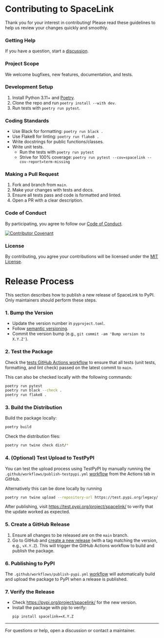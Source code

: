 # Contributing to SpaceLink

Thank you for your interest in contributing! Please read these guidelines to help us 
review your changes quickly and smoothly.

### Getting Help
If you have a question, start a 
[discussion](https://github.com/cascade-space-co/spacelink/discussions).

### Project Scope
We welcome bugfixes, new features, documentation, and tests.

### Development Setup
1. Install Python 3.11+ and [Poetry](https://python-poetry.org/docs/).
2. Clone the repo and run `poetry install --with dev`.
3. Run tests with `poetry run pytest`.

### Coding Standards
- Use Black for formatting: `poetry run black .`
- Use Flake8 for linting: `poetry run flake8 .`
- Write docstrings for public functions/classes.
- Write unit tests.
  - Run the tests with `poetry run pytest`
  - Strive for 100% coverage: 
`poetry run pytest --cov=spacelink --cov-report=term-missing`

### Making a Pull Request
1. Fork and branch from `main`.
2. Make your changes with tests and docs.
3. Ensure all tests pass and code is formatted and linted.
4. Open a PR with a clear description.

### Code of Conduct
By participating, you agree to follow our [Code of Conduct](CODE_OF_CONDUCT.md).

[![Contributor Covenant](https://img.shields.io/badge/Contributor%20Covenant-2.1-4baaaa.svg)](CODE_OF_CONDUCT.md)

### License
By contributing, you agree your contributions will be licensed under the 
[MIT License](LICENSE).

# Release Process

This section describes how to publish a new release of SpaceLink to PyPI. Only maintainers should perform these steps.

### 1. Bump the Version
- Update the version number in `pyproject.toml`.
- Follow [semantic versioning](https://semver.org/).
- Commit the version bump (e.g., `git commit -am 'Bump version to X.Y.Z'`).

### 2. Test the Package

Check the [tests GitHub Actions workflow](https://github.com/cascade-space-co/spacelink/actions/workflows/python-tests.yml) to ensure that all tests (unit tests, formatting, and lint check) passed on the latest commit to `main`.

This can also be checked locally with the following commands:
```bash
poetry run pytest
poetry run black --check .
poetry run flake8 .
```

### 3. Build the Distribution
Build the package locally:
   ```bash
   poetry build
   ```

Check the distribution files:
```bash
poetry run twine check dist/*
```

### 4. (Optional) Test Upload to TestPyPI

You can test the upload process using TestPyPI by manually running the 
`.github/workflows/publish-testpypi.yml` [workflow](https://github.com/cascade-space-co/spacelink/actions/workflows/publish-testpypi.yml) from the Actions tab in GitHub.

Alternatively this can be done locally by running
```bash
poetry run twine upload --repository-url https://test.pypi.org/legacy/ dist/*
```

After publishing, visit https://test.pypi.org/project/spacelink/ to verify that the
update worked as expected.

### 5. Create a GitHub Release
1. Ensure all changes to be released are on the `main` branch.
2. Go to GitHub and 
[create a new release](https://github.com/cascade-space-co/spacelink/releases/new) (with a 
tag matching the version, e.g., `vX.Y.Z`). This will trigger the GitHub Actions workflow
to build and publish the package.

### 6. Publishing to PyPI
The `.github/workflows/publish-pypi.yml` 
[workflow](https://github.com/cascade-space-co/spacelink/actions/workflows/publish-pypi.yml)
will automatically build and upload the package to PyPI when a release is published.

### 7. Verify the Release
- Check https://pypi.org/project/spacelink/ for the new version.
- Install the package with pip to verify:
  ```bash
  pip install spacelink==X.Y.Z
  ```

---

For questions or help, open a discussion or contact a maintainer.